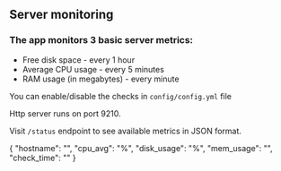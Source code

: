 ## Server monitoring
### The app monitors 3 basic server metrics:
- Free disk space - every 1 hour
- Average CPU usage - every 5 minutes
- RAM usage (in megabytes) - every minute

You can enable/disable the checks in `config/config.yml` file

Http server runs on port 9210.

Visit `/status` endpoint to see available metrics in JSON format.

{
  "hostname": "<name>",
  "cpu_avg": "<int>%",
  "disk_usage": "<int>%",
  "mem_usage": "<int>",
  "check_time": "<timestamp YYYY-MM-DD HH:SS>"
}